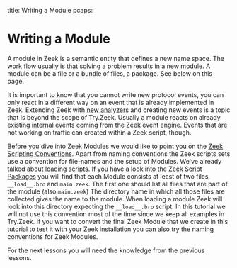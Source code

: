title: Writing a Module
pcaps:

Writing a Module
=====================

A module in Zeek is a semantic entity that defines a new name space.
The work flow usually is that solving a problem results in a new module.
A module can be a file or a bundle of files, a package. See below on this page.

It is important to know
that you cannot write new protocol events, you can only react in a different way on an event that is already implemented
in Zeek. Extending Zeek with [new analyzers](https://old.zeek.org/development/howtos/dpd.html) and
creating new events is a topic that is beyond the scope of Try.Zeek.
Usually a module reacts on already existing internal events coming from the Zeek event engine.
Events that are not working on traffic can created within a Zeek script, though.

Before you dive into Zeek Modules we would like to point you on the
[Zeek Scripting Conventions](https://old.zeek.org/development/howtos/script-conventions.html).
Apart from naming conventions the Zeek scripts sets use a convention for file-names and
the setup of Modules. We've already talked about
[loading scripts](http://try.zeek.org/examples/loading). If you have a look into the
[Zeek Script Packages](https://docs.zeek.org/en/current/script-reference/packages.html)
you will find that each Module consists at least of two files, `__load__.bro` and
`main.zeek`. The first one should list all files that are part of the module (also `main.zeek`)
The directory name in which all those files are collected gives the name to the module.
When loading a module Zeek will look into this directory expecting the `__load__.bro` script.
In this tutorial we will not use this convention most of the time since we keep all examples in Try.Zeek.
If you want to convert the final Zeek Module that we create in this tutorial to test it with your Zeek installation you can also
try the naming conventions for Zeek Modules.

For the next lessons you will need the knowledge from the previous lessons.
